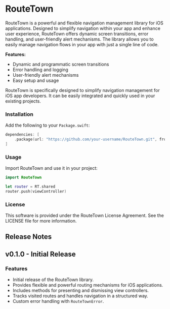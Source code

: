 # **RouteTown**

RouteTown is a powerful and flexible navigation management library for iOS applications. Designed to simplify navigation within your app and enhance user experience, RouteTown offers dynamic screen transitions, error handling, and user-friendly alert mechanisms. The library allows you to easily manage navigation flows in your app with just a single line of code.

**Features:**

- Dynamic and programmatic screen transitions
- Error handling and logging
- User-friendly alert mechanisms
- Easy setup and usage

RouteTown is specifically designed to simplify navigation management for iOS app developers. It can be easily integrated and quickly used in your existing projects.

### Installation

Add the following to your `Package.swift`:

```swift
dependencies: [
    .package(url: "https://github.com/your-username/RouteTown.git", from: "0.1.0")
]
```

### Usage

Import RouteTown and use it in your project:

```swift
import RouteTown

let router = RT.shared
router.push(viewController)
```

### License

This software is provided under the RouteTown License Agreement. See the LICENSE file for more information.

## Release Notes

## v0.1.0 - Initial Release

### Features

- Initial release of the RouteTown library.
- Provides flexible and powerful routing mechanisms for iOS applications.
- Includes methods for presenting and dismissing view controllers.
- Tracks visited routes and handles navigation in a structured way.
- Custom error handling with `RouteTownError`.
